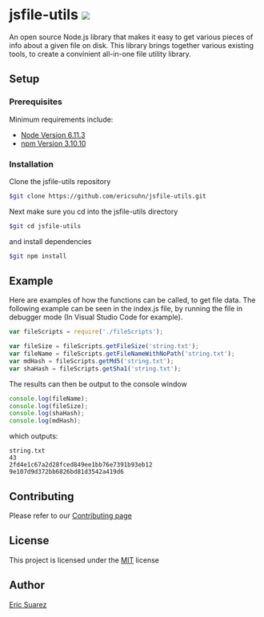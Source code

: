 # jsfile-utils <img src="https://travis-ci.org/ericsuhn/jsfile-utils.svg?branch=master">

An open source Node.js library that makes it easy to get various pieces of info about a given file on disk. This library brings together various existing tools, to create a convinient all-in-one file utility library.

## Setup

### Prerequisites
Minimum requirements include:

* [Node Version 6.11.3](https://nodejs.org/en/download/)
* [npm Version 3.10.10](https://www.npmjs.com/get-npm)

### Installation
Clone the jsfile-utils repository

```bash
$git clone https://github.com/ericsuhn/jsfile-utils.git
```

Next make sure you cd into the jsfile-utils directory

```bash
$git cd jsfile-utils
```

and install dependencies

```bash
$git npm install
```

## Example
Here are examples of how the functions can be called, to get file data. The following example can be seen in the index.js file, by running the file in debugger mode (In Visual Studio Code for example).

```js
var fileScripts = require('./fileScripts');

var fileSize = fileScripts.getFileSize('string.txt');
var fileName = fileScripts.getFileNameWithNoPath('string.txt');
var mdHash = fileScripts.getMd5('string.txt');
var shaHash = fileScripts.getSha1('string.txt');

```

The results can then be output to the console window

```js
console.log(fileName);
console.log(fileSize);
console.log(shaHash);
console.log(mdHash);
```

which outputs:

```
string.txt
43
2fd4e1c67a2d28fced849ee1bb76e7391b93eb12
9e107d9d372bb6826bd81d3542a419d6
```

## Contributing
Please refer to our [Contributing page](CONTRIBUTING.md)

## License

This project is licensed under the [MIT](docs/LICENSE.md) license

## Author
[Eric Suarez](https://esoscode.wordpress.com/)